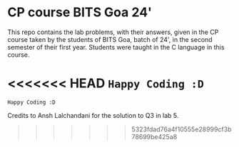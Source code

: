 # CP course BITS Goa 24'

This repo contains the lab problems, with their answers, given in the CP course taken by the students of BITS Goa, batch of 24', in the second semester of their first year. Students were taught in the C language in this course.

<<<<<<< HEAD
`Happy Coding :D`
=======
``` Happy Coding :D ```


Credits to Ansh Lalchandani for the solution to Q3 in lab 5. 
>>>>>>> 5323fdad76a4f10555e28999cf3b78699be425a8
